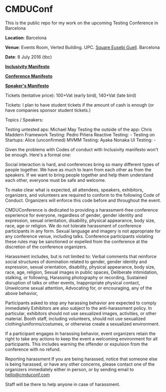 # CMDUConf
This is the public repo for my work on the upcoming Testing Conference in Barcelona

**Location**: Barcelona

**Venue**: Events Room, Verted Building. UPC. [Square Eusebi Guell](https://www.google.es/maps/place/UPC:+Edifici+Vertex/@41.3905644,2.1137836,18.76z/data=!4m13!1m7!3m6!1s0x12a4985071fddce1:0x306ab5070471c97d!2sPla%C3%A7a+d'Eusebi+G%C3%BCell,+08034+Barcelona!3b1!8m2!3d41.3905701!4d2.1147002!3m4!1s0x0000000000000000:0xe27e5c874c9078b3!8m2!3d41.3907151!4d2.1139327). Barcelona

**Date**: 8 July 2016 (tbc)

[**Inclusivity Manifesto**](https://github.com/wolffan/CMDUConf/blob/master/inclusivityManifesto.md)

[**Conference Manifesto**](https://github.com/wolffan/CMDUConf/blob/master/conference_manifeso.md)

[**Speaker's Manifesto**](https://github.com/wolffan/CMDUConf/blob/master/speakers_manifesto.md)

Tickets (tentative price): 100+Vat (early bird), 140+Vat (late bird)

Tickets: I plan to have student tickets if the amount of cash is enough (or have companies sponsor student tickets.)

Topics / Speakers:

Testing untested aps: Michael May
Testing the outside of the app: Chris Maddern
Framework Testing: Pedro Piñera
Reactive Testing: - 
Testing on Startups: Alice (unconfirmed)
MVMM Testing: Ayaka Nonaka
UI Testing: -

Given the problems with Codes of conduct with Inclusivity manifesto won't be enough. Here's a formal one:

Social interaction is hard, and conferences bring so many different types of people together. We have as much to learn from each other as from the speakers. If we want to bring people together and help them understand each other, everyone must be safe and welcome.

To make clear what is expected, all attendees, speakers, exhibitors, organizers, and volunteers are required to conform to the following Code of Conduct. Organizers will enforce this code before and throughout the event.

CMDUConference is dedicated to providing a harassment-free conference experience for everyone, regardless of gender, gender identity and expression, sexual orientation, disability, physical appearance, body size, race, age or religion. We do not tolerate harassment of conference participants in any form. Sexual language and imagery is not appropriate for any conference venue, including talks. Conference participants violating these rules may be sanctioned or expelled from the conference at the discretion of the conference organizers.

Harassment includes, but is not limited to: Verbal comments that reinforce social structures of domination related to gender, gender identity and expression, sexual orientation, disability, physical appearance, body size, race, age, religion, Sexual images in public spaces, Deliberate intimidation, stalking, or following, Harassing photography or recording, Sustained disruption of talks or other events, Inappropriate physical contact, Unwelcome sexual attention, Advocating for, or encouraging, any of the above behavior,

Participants asked to stop any harassing behavior are expected to comply immediately Exhibitors are also subject to the anti-harassment policy. In particular, exhibitors should not use sexualized images, activities, or other material. Booth staff, including volunteers, should not use sexualized clothing/uniforms/costumes, or otherwise create a sexualized environment.

If a participant engages in harassing behavior, event organizers retain the right to take any actions to keep the event a welcoming environment for all participants. This includes warning the offender or expulsion from the conference with no refund.

Reporting harassment
If you are being harassed, notice that someone else is being harassed, or have any other concerns, please contact one of the organizers immediately either in person, or by sending email to hello@cmduconf.com

Staff will be there to help anyone in case of harassment.
